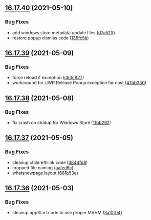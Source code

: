 ## [16.17.40](https://github.com/phandcock/GrampsView/compare/v16.17.39...v16.17.40) (2021-05-10)


### Bug Fixes

* add windows store metadata update files ([d7a52ff](https://github.com/phandcock/GrampsView/commit/d7a52fffc706f0afcbb883cd085fc3636737d747))
* restore popup dismiss code ([135fc5b](https://github.com/phandcock/GrampsView/commit/135fc5b61e9487b7d1c7d315844a0fa4a3bdfe2e))



## [16.17.39](https://github.com/phandcock/GrampsView/compare/v16.17.38...v16.17.39) (2021-05-09)


### Bug Fixes

* force reload if exception ([db0c827](https://github.com/phandcock/GrampsView/commit/db0c827a5461c359f6062716914af672e752ccef))
* workaround for UWP Release Popup exception for cast ([47bb350](https://github.com/phandcock/GrampsView/commit/47bb35056d2b3c8a0d56c7810354b664af895991))



## [16.17.38](https://github.com/phandcock/GrampsView/compare/v16.17.37...v16.17.38) (2021-05-08)


### Bug Fixes

* fix crash on stratup for Windows Store ([11bb292](https://github.com/phandcock/GrampsView/commit/11bb292e37f55e51e9d1b30d857002788da49524))



## [16.17.37](https://github.com/phandcock/GrampsView/compare/v16.17.36...v16.17.37) (2021-05-05)


### Bug Fixes

* cleanup childrefhlink code ([3844fd8](https://github.com/phandcock/GrampsView/commit/3844fd88952cb78419f19116bace5abb5b6f5b7f))
* cropped file naming ([aafed6c](https://github.com/phandcock/GrampsView/commit/aafed6ccdd0d0327601391b8ec3e0f2534089010))
* whatsnewpage layout ([681b53e](https://github.com/phandcock/GrampsView/commit/681b53ebeccd6cbae79ab9b9661acdb48447184b))



## [16.17.36](https://github.com/phandcock/GrampsView/compare/v16.17.35...v16.17.36) (2021-05-03)


### Bug Fixes

* cleanup appStart code to use proper MVVM ([3a10f04](https://github.com/phandcock/GrampsView/commit/3a10f04f81d23dc4825a7c4074740d54ec105240))



